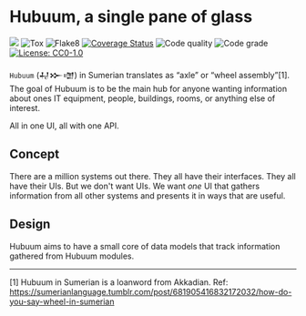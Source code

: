 # Hubuum, a single pane of glass

![](https://img.shields.io/badge/python-3.9+-blue.svg)
![Tox](https://github.com/terjekv/hubuum/actions/workflows/tox.yml/badge.svg)
![Flake8](https://github.com/terjekv/hubuum/actions/workflows/lint.yml/badge.svg)
[![Coverage Status](https://coveralls.io/repos/github/terjekv/hubuum/badge.svg?branch=main)](https://coveralls.io/github/terjekv/hubuum?branch=main)
![Code quality](https://api.codiga.io/project/35582/score/svg)
![Code grade](https://api.codiga.io/project/35582/status/svg)
[![License: CC0-1.0](https://img.shields.io/badge/License-CC0_1.0-lightgrey.svg)](http://creativecommons.org/publicdomain/zero/1.0/)

`Hubuum` (𒄷𒁍𒌝) in Sumerian translates as “axle” or “wheel assembly”[1]. The goal of Hubuum is to be the main hub for anyone wanting information about ones IT equipment, people, buildings, rooms, or anything else of interest. 

All in one UI, all with one API.

## Concept

There are a million systems out there. They all have their interfaces. They all have their UIs. But we don't want UIs. We want *one* UI that gathers information from all other systems and presents it in ways that are useful.

## Design

Hubuum aims to have a small core of data models that track information gathered from Hubuum modules. 

---


[1] Hubuum in Sumerian is a loanword from Akkadian. Ref: https://sumerianlanguage.tumblr.com/post/681905416832172032/how-do-you-say-wheel-in-sumerian
